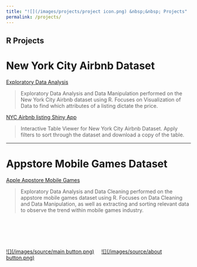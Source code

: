 ```yaml
---
title: "![](/images/projects/project icon.png) &nbsp;&nbsp; Projects"
permalink: /projects/
---
```

__R Projects__    
-----

# New York City Airbnb Dataset

[Exploratory Data Analysis](/nyc_airbnb/)
> Exploratory Data Analysis and Data Manipulation performed on the New York City Airbnb dataset using R.
> Focuses on Visualization of Data to find which attributes of a listing dictate the price.

[NYC Airbnb listing Shiny App](https://junsu-ku.shinyapps.io/listing_viewer_shiny_app/)
> Interactive Table Viewer for New York City Airbnb Dataset.
> Apply filters to sort through the dataset and download a copy of the table.

-----

# Appstore Mobile Games Dataset

[Apple Appstore Mobile Games](/appstore/)
> Exploratory Data Analysis and Data Cleaning performed on the appstore mobile games dataset using R.
> Focuses on Data Cleaning and Data Manipulation, as well as extracting and sorting relevant data to observe the trend within mobile games industry.



<br/>
<br/>
<br/>
<br/>

[![](/images/source/main button.png)](https://junsu-ku.github.io) &nbsp;&nbsp;&nbsp; [![](/images/source/about button.png)](/about/)
